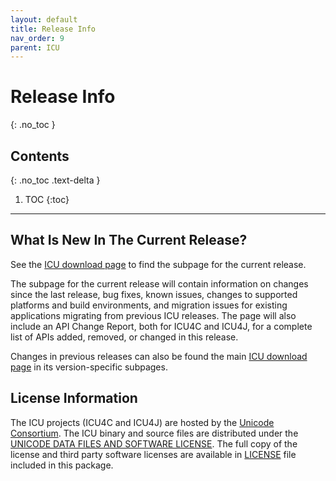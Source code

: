 ```yaml
---
layout: default
title: Release Info
nav_order: 9
parent: ICU
---
```

<!--
© 2020 and later: Unicode, Inc. and others.
License & terms of use: http://www.unicode.org/copyright.html
-->

# Release Info
{: .no_toc }

## Contents
{: .no_toc .text-delta }

1. TOC
{:toc}

---

## What Is New In The Current Release?

See the [ICU download page](http://site.icu-project.org/download/) to find the subpage for the current release.

The subpage for the current release will contain information on changes since the last release, bug fixes, known issues, changes to supported platforms and build environments, and migration issues for existing applications migrating from previous ICU releases. The page will also include an API Change Report, both for ICU4C and ICU4J, for a complete list of APIs added, removed, or changed in this release.

Changes in previous releases can also be found the main [ICU download page](http://site.icu-project.org/download) in its version-specific subpages.

## License Information

The ICU projects (ICU4C and ICU4J) are hosted by the [Unicode Consortium](http://www.unicode.org/). The ICU binary and source files are distributed under the [UNICODE DATA FILES AND SOFTWARE LICENSE](http://www.unicode.org/copyright.html). The full copy of the license and third party software licenses are available in [LICENSE](https://github.com/unicode-org/icu/blob/main/icu4j/main/shared/licenses/LICENSE) file included in this package.